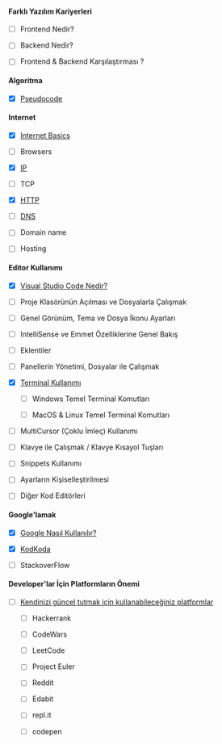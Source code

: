 
#### Farklı Yazılım Kariyerleri
- [ ] Frontend Nedir?

- [ ] Backend Nedir?

- [ ] Frontend & Backend Karşılaştırması ?

#### Algoritma
- [x] [Pseudocode](pseudocode/)

#### Internet
- [x] [Internet Basics](internet/)

- [ ] Browsers

- [x] [IP](IP/)

- [ ] TCP

- [x] [HTTP](http/)

- [ ] [DNS](DNS/)

- [ ] Domain name

- [ ] Hosting

  

#### Editor Kullanımı

- [x] [Visual Studio Code Nedir?](visual-studio-code-nedir/)

- [ ] Proje Klasörünün Açılması ve Dosyalarla Çalışmak

- [ ] Genel Görünüm, Tema ve Dosya İkonu Ayarları

- [ ] IntelliSense ve Emmet Özelliklerine Genel Bakış

- [ ] Eklentiler

- [ ] Panellerin Yönetimi, Dosyalar ile Çalışmak

- [x] [Terminal Kullanımı](terminal-kullanimi/)

  - [ ] Windows Temel Terminal Komutları

  - [ ] MacOS & Linux Temel Terminal Komutları

- [ ] MultiCursor (Çoklu İmleç) Kullanımı

- [ ] Klavye ile Çalışmak / Klavye Kısayol Tuşları

- [ ] Snippets Kullanımı

- [ ] Ayarların Kişiselleştirilmesi

- [ ] Diğer Kod Editörleri


#### Google'lamak

- [x] [Google Nasıl Kullanılır?](google/)

- [x] [KodKoda](kodkoda/)

- [ ] StackoverFlow


#### Developer'lar İçin Platformların Önemi

- [ ] [Kendinizi güncel tutmak için kullanabileceğiniz platformlar](platformların-önemi/)

  - [ ] Hackerrank

  - [ ] CodeWars 

  - [ ] LeetCode 

  - [ ] Project Euler

  - [ ] Reddit

  - [ ] Edabit

  - [ ] repl.it

  - [ ] codepen

  

